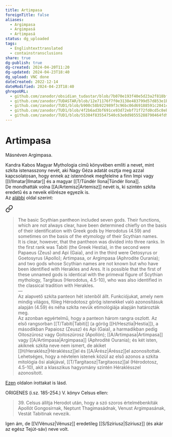 ```yaml
---
title: Artimpasa
foreignTitle: false
aliases:
  - Argimpasa
  - Argimpasá
  - Artimpasá
status: dg_uploaded
tags:
  - Englishtexttranslated
  - containstransclusions
share: true
dg-publish: true
dg-created: 2024-04-20T11:20
dg-updated: 2024-04-23T18:40
dg_upload: VNC done
dateCreated: 2022-12-14
dateModified: 2024-04-23T18:40
ghrepoURL:
  - github.com/zanodor/obsidian_tudastar/blob/7b070e193f40e5d23a2f818bf803593fb05aaed9/A/Artimpasa.md
  - github.com/zanodor/TUDASTAR/blob/12e71176f7f0e3138e483799d57d853e1bed8a4e/A/Artimpasa.md
  - github.com/zanodor/TUD1/blob/b900c58b922989f3c96bc06d69188591c2041c82/A/Artimpasa.md
  - github.com/zanodor/TUD1/blob/4f2b6ad3bf691ce93d72ebf71f72fd0cd5c8eb69/A/Artimpasa.md
  - github.com/zanodor/TUD1/blob/55304f835547540c63e0d98555288790464fd9e2/A/Artimpasa.md
---
```


# Artimpasa

Másnéven Argimpasa.

Kandra Kabos Magyar Mythologia című könyvében említi a nevet, mint szkíta istenasszony nevét, aki Nagy Géza adatát osztja meg azzal kapcsolatosan, hogy ennek az istennőnek megfelelne a finn Impi vagy [[I/Ilmatar\|Ilmatar]] és a magyar [[T/Tündér Ilona\|Tündér Ilona]].  
De mondhatták volna [[A/Artemisz\|Artemisz]] nevét is, ki szintén szkíta eredetű és a neveik előrésze egyezik is.  
Az [alábbi](https://www.encyclopedia.com/environment/encyclopedias-almanacs-transcripts-and-maps/scythian-religion) oldal szerint:  

<div class="transclusion internal-embed is-loaded"><a class="markdown-embed-link" href="/a/api/#cblq0r" aria-label="Open link"><svg xmlns="http://www.w3.org/2000/svg" width="24" height="24" viewBox="0 0 24 24" fill="none" stroke="currentColor" stroke-width="2" stroke-linecap="round" stroke-linejoin="round" class="svg-icon lucide-link"><path d="M10 13a5 5 0 0 0 7.54.54l3-3a5 5 0 0 0-7.07-7.07l-1.72 1.71"></path><path d="M14 11a5 5 0 0 0-7.54-.54l-3 3a5 5 0 0 0 7.07 7.07l1.71-1.71"></path></svg></a><div class="markdown-embed">



> The basic Scythian pantheon included seven gods. Their functions, which are not always clear, have been determined chiefly on the basis of their identification with Greek gods by Herodotus (4.59) and sometimes on the basis of the etymology of their Scythian names.  
> It is clear, however, that the pantheon was divided into three ranks. In the first rank was Tabiti (the Greek Hestia), in the second were Papaeus (Zeus) and Api (Gaia), and in the third were Oetosyrus or Goetosyrus (Apollo); Artimpasa, or Argimpasa (Aphrodite Ourania); and two gods whose Scythian names are not known but who have been identified with Herakles and Ares. It is possible that the first of these unnamed gods is identical with the primeval figure of Scythian mythology, Targitaus (Herodotus, 4.5-10), who was also identified in the classical tradition with Herakles.  
> —  
> Az alapvető szkíta panteon hét istenből állt. Funkciójukat, amely nem mindig világos, főleg Hérodotosz görög istenekkel való azonosításuk alapján (4.59) és néha szkíta nevük etimológiája alapján határozták meg.  
> Az azonban egyértelmű, hogy a panteon három rangra oszlott. Az első rangsorban [[T/Tabiti\|Tabiti]] (a görög [[H/Hesztia\|Hestia]]), a másodikban Papaiosz (Zeusz) és Api (Gaia), a harmadikban pedig Oitoszürosz vagy Goitoszürosz (Apollón); [[A/Artimpasa\|Artimpasa]] vagy [[A/Artimpasa\|Argimpasa]] (Aphrodité Ourania); és két isten, akiknek szkíta neve nem ismert, de akiket [[H/Heraklész\|Hérakléssz]]el és [[A/Árész\|Áréssz]]el azonosítottak. Lehetséges, hogy a névtelen istenek közül az első azonos a szkíta mitológia ősi alakjával, [[T/Targitaosz\|Targitaossz]]al (Hérodotosz, 4.5-10), akit a klasszikus hagyomány szintén Héraklésszel azonosított.  


</div></div>


[Ezen](https://skifska-etnika.com/brand/en/collections-en/the-ancient-scythia/) oldalon írottakat is lásd.  

ORIGENES (i.sz. 185-254.) V. könyv Celsus ellen:  
> 39\. Celsus állítja Herodot után, hogy a szó szoros értelmébenkíták Apollót Gongosirnak, Neptunt Thagimasádnak, Venust Argimpasának, Vestát Tabitinak nevezik.  

Igen ám, de [[V/Vénusz\|Vénusz]] eredetileg [[S/Szíriusz\|Szíriusz]] (és akár az egész Tejút-sáv) neve volt.  